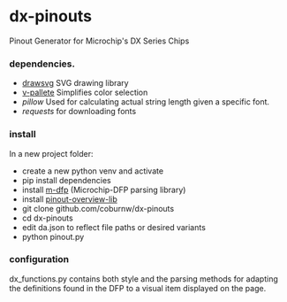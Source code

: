 # dx-pinouts
Pinout Generator for Microchip's DX Series Chips

### dependencies.  
* [drawsvg](https://github.com/cduck/drawsvg) SVG drawing library
* [v-pallete](https://github.com/villoro/vpalette) Simplifies color selection
* *pillow* Used for calculating actual string length given a specific font.
* *requests* for downloading fonts

### install
In a new project folder:
* create a new python venv and activate
* pip install dependencies
* install [m-dfp](http://github.com/coburnw/m-dfp.git) (Microchip-DFP parsing library)
* install [pinout-overview-lib](http://github.com/coburnw/pinout-overview-lib.git)
* git clone github.com/coburnw/dx-pinouts
* cd dx-pinouts
* edit da.json to reflect file paths or desired variants
* python pinout.py

### configuration
dx_functions.py contains both style and the parsing methods for adapting 
the definitions found in the DFP to a visual item displayed on the page.   

